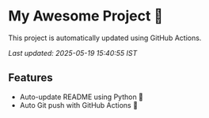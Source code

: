 # My Awesome Project 🚀

This project is automatically updated using GitHub Actions.

_Last updated: 2025-05-19 15:40:55 IST_

## Features
- Auto-update README using Python 🐍
- Auto Git push with GitHub Actions 🤖

